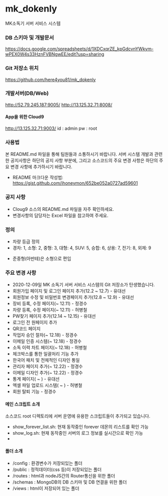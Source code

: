 # mk_dokenly
MK소독기 서버 서비스 시스템


### DB 스키마 및 개발문서
https://docs.google.com/spreadsheets/d/1XDCxqrZE_kpGdcvnYWkym-wPEX0W4s33HznFVBNgwEE/edit?usp=sharing

### Git 저장소 위치
https://github.com/here4you81/mk_dokenly


### 개발서버(DB/Web)
http://52.79.245.187:9005/
http://13.125.32.71:8008/
#### App을 위한 Cloud9
http://13.125.32.71:9003/
id : admin
pw : root


### 사용법
본 README.md 파일을 통해 팀원들과 소통하시기 바랍니다.
서버 시스템 개발과 관련한 공지사항은 하단의 공지 사항 부분에, 그리고 소스코드의 주요 변경 사항은 하단의 주요 변경 사항에 추가하시기 바랍니다.
* README 마크다운 작성법: https://gist.github.com/ihoneymon/652be052a0727ad59601

### 공지 사항
* Cloug9 소스의 README.md 파일을 자주 확인하세요.
* 변경사항의 담당자는 Excel 파일을 참고하여 주세요.

### 정의
* 차량 등급 정의
 * 경차: 1, 소형: 2, 중형: 3, 대형: 4, SUV: 5, 승합: 6, 상용: 7, 전기: 8, 외제: 9
 - 준중형(아반테)은 소형으로 편입

### 주요 변경 사항
* 2020-12-09일 MK 소독기 서버 서비스 시스템의 Git 저장소가 탄생했습니다.
* 회원가입 페이지 및 로그인 페이지 추가(12.2 ~ 12.7) - 유대선
* 회원정보 수정 및 비밀번호 변경페이지 추가(12.8 ~ 12.9) - 유대선
* 장비 등록, 수정 페이지(~ 12.11) - 정경수
* 차량 등록, 수정 페이지(~ 12.11) - 허병철
* PW찾기 페이지 추가(12.14 ~ 12.15) - 유대선
* 로그인 전 원페이지 추가
* QR코드 페이지
* 작업자 승인 절차(~ 12.18) - 정경수
* 이메일 인증 시스템(~ 12.18) - 정경수
* 소독 이력 차트 페이지(~ 12.18) - 허병철
* 체크박스를 통한 일괄처리 기능 추가
* 한국어 패치 및 전체적인 디자인 통일
* 관리자 페이지 추가(~ 12.22) - 정경수
* 이메일 디자인 추가(~ 12.22) - 정경수
* 통계 페이지( ~ ) - 유대선
* 엑셀 파일 업로드 시스템( ~ ) - 허병철
* 회원 탈퇴 기능 - 정경수

#### 메인 스크립트 소개
소스코드 root 디렉토리에 서버 운영에 유용한 스크립트들이 추가되고 있습니다.
* show_forever_list.sh: 현재 동작중인 forever 데몬의 리스트를 확인 가능
* show_log.sh: 현재 동작중인 서버의 로그 정보를 실시간으로 확인 가능
* 

#### 폴더 소개
* /config : 환경변수가 저장되있는 폴더
* /public : 정적데이터(css 등)이 저장되있는 폴더
* /routes : html과 nodeJS간의 Router통신을 위한 폴더
* /schemas : MongoDB의 DB 스키마 및 DB 연결을 위한 폴더
* /views : html이 저장되어 있는 폴더
